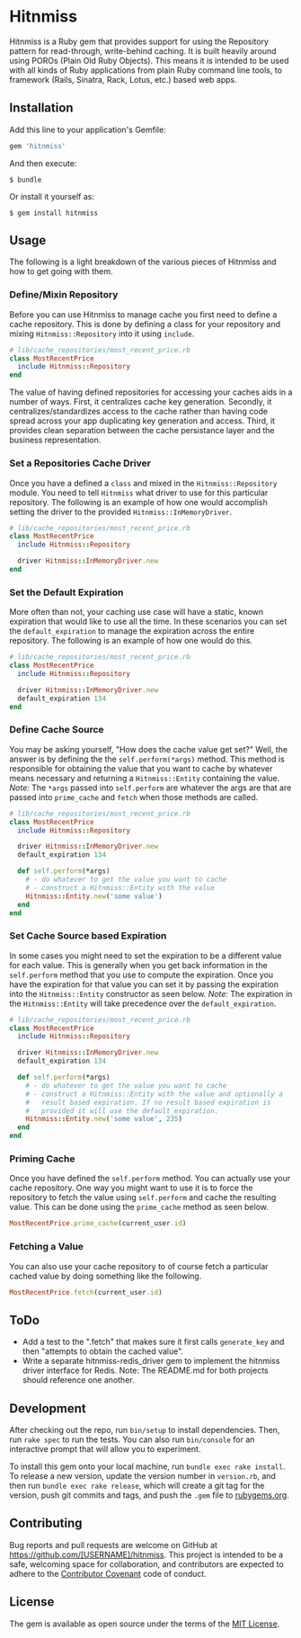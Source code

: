 # Hitnmiss

Hitnmiss is a Ruby gem that provides support for using the Repository
pattern for read-through, write-behind caching. It is built heavily
around using POROs (Plain Old Ruby Objects). This means it is intended
to be used with all kinds of Ruby applications from plain Ruby command
line tools, to framework (Rails, Sinatra, Rack, Lotus, etc.) based web
apps.

## Installation

Add this line to your application's Gemfile:

```ruby
gem 'hitnmiss'
```

And then execute:

    $ bundle

Or install it yourself as:

    $ gem install hitnmiss

## Usage

The following is a light breakdown of the various pieces of Hitnmiss and
how to get going with them.

### Define/Mixin Repository

Before you can use Hitnmiss to manage cache you first need to define a
cache repository. This is done by defining a class for your repository
and mixing `Hitnmiss::Repository` into it using `include`.

```ruby
# lib/cache_repositories/most_recent_price.rb
class MostRecentPrice
  include Hitnmiss::Repository
end
```

The value of having defined repositories for accessing your caches aids
in a number of ways. First, it centralizes cache key generation.
Secondly, it centralizes/standardizes access to the cache rather than
having code spread across your app duplicating key generation and
access. Third, it provides clean separation between the cache
persistance layer and the business representation.

###  Set a Repositories Cache Driver

Once you have a defined a `class` and mixed in the
`Hitnmiss::Repository` module. You need to tell `Hitnmiss` what driver
to use for this particular repository. The following is an example of
how one would accomplish setting the driver to the provided
`Hitnmiss::InMemoryDriver`.

```ruby
# lib/cache_repositories/most_recent_price.rb
class MostRecentPrice
  include Hitnmiss::Repository

  driver Hitnmiss::InMemoryDriver.new
end
```

### Set the Default Expiration

More often than not, your caching use case will have a static, known
expiration that would like to use all the time. In these scenarios you
can set the `default_expiration` to manage the expiration across the
entire repository. The following is an example of how one would do this.

```ruby
# lib/cache_repositories/most_recent_price.rb
class MostRecentPrice
  include Hitnmiss::Repository

  driver Hitnmiss::InMemoryDriver.new
  default_expiration 134
end
```

### Define Cache Source

You may be asking yourself, "How does the cache value get set?" Well,
the answer is by defining the the `self.perform(*args)` method. This
method is responsible for obtaining the value that you want to cache by
whatever means necessary and returning a `Hitnmiss::Entity` containing
the value. *Note:* The `*args` passed into `self.perform` are whatever
the args are that are passed into `prime_cache` and `fetch` when those
methods are called.

```ruby
# lib/cache_repositories/most_recent_price.rb
class MostRecentPrice
  include Hitnmiss::Repository

  driver Hitnmiss::InMemoryDriver.new
  default_expiration 134

  def self.perform(*args)
    # - do whatever to get the value you want to cache
    # - construct a Hitnmiss::Entity with the value
    Hitnmiss::Entity.new('some value')
  end
end
```

### Set Cache Source based Expiration

In some cases you might need to set the expiration to be a different
value for each value. This is generally when you get back information in
the `self.perform` method that you use to compute the expiration. Once
you have the expiration for that value you can set it by passing the
expiration into the `Hitnmiss::Entity` constructor as seen below.
*Note:* The expiration in the `Hitnmiss::Entity` will take precedence
over the `default_expiration`.

```ruby
# lib/cache_repositories/most_recent_price.rb
class MostRecentPrice
  include Hitnmiss::Repository

  driver Hitnmiss::InMemoryDriver.new
  default_expiration 134

  def self.perform(*args)
    # - do whatever to get the value you want to cache
    # - construct a Hitnmiss::Entity with the value and optionally a
    #   result based expiration. If no result based expiration is
    #   provided it will use the default_expiration.
    Hitnmiss::Entity.new('some value', 235)
  end
end
```

### Priming Cache

Once you have defined the `self.perform` method. You can actually use
your cache repository. One way you might want to use it is to force the
repository to fetch the value using `self.perform` and cache the
resulting value. This can be done using the `prime_cache` method as seen
below.

```ruby
MostRecentPrice.prime_cache(current_user.id)
```

### Fetching a Value

You can also use your cache repository to of course fetch a particular
cached value by doing something like the following.

```ruby
MostRecentPrice.fetch(current_user.id)
```

## ToDo

- Add a test to the ".fetch" that makes sure it first calls
  `generate_key` and then "attempts to obtain the cached value".
- Write a separate hitnmiss-redis_driver gem to implement the hitnmiss
  driver interface for Redis. Note: The README.md for both projects
  should reference one another.

## Development

After checking out the repo, run `bin/setup` to install dependencies.
Then, run `rake spec` to run the tests. You can also run `bin/console`
for an interactive prompt that will allow you to experiment.

To install this gem onto your local machine, run `bundle exec rake
install`. To release a new version, update the version number in
`version.rb`, and then run `bundle exec rake release`, which will create
a git tag for the version, push git commits and tags, and push the
`.gem` file to [rubygems.org](https://rubygems.org).

## Contributing

Bug reports and pull requests are welcome on GitHub at
https://github.com/[USERNAME]/hitnmiss. This project is intended to be a
safe, welcoming space for collaboration, and contributors are expected
to adhere to the [Contributor Covenant](http://contributor-covenant.org)
code of conduct.

## License

The gem is available as open source under the terms of the [MIT
License](http://opensource.org/licenses/MIT).

